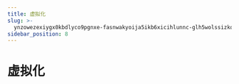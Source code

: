 ```yaml
---
title: 虚拟化
slug: >-
  ynzowezexiygx0kbdlyco9pgnxe-fasnwakyoija5ikb6xicihlunnc-glh5wolssizkqtk1fwvctmxbnid-glh5wo
sidebar_position: 8
---
```



# 虚拟化

